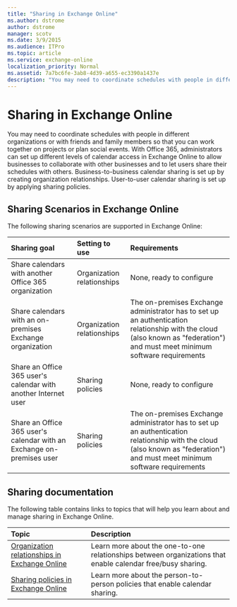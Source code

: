 ```yaml
---
title: "Sharing in Exchange Online"
ms.author: dstrome
author: dstrome
manager: scotv
ms.date: 3/9/2015
ms.audience: ITPro
ms.topic: article
ms.service: exchange-online
localization_priority: Normal
ms.assetid: 7a7bc6fe-3ab8-4d39-a655-ec3390a1437e
description: "You may need to coordinate schedules with people in different organizations or with friends and family members so that you can work together on projects or plan social events. With Office 365, administrators can set up different levels of calendar access in Exchange Online to allow businesses to collaborate with other businesses and to let users share their schedules with others. Business-to-business calendar sharing is set up by creating organization relationships. User-to-user calendar sharing is set up by applying sharing policies."
---
```


# Sharing in Exchange Online

You may need to coordinate schedules with people in different organizations or with friends and family members so that you can work together on projects or plan social events. With Office 365, administrators can set up different levels of calendar access in Exchange Online to allow businesses to collaborate with other businesses and to let users share their schedules with others. Business-to-business calendar sharing is set up by creating organization relationships. User-to-user calendar sharing is set up by applying sharing policies.
  
## Sharing Scenarios in Exchange Online

The following sharing scenarios are supported in Exchange Online:
  
|**Sharing goal**|**Setting to use**|**Requirements**|
|:-----|:-----|:-----|
|Share calendars with another Office 365 organization  <br/> |Organization relationships  <br/> |None, ready to configure  <br/> |
|Share calendars with an on-premises Exchange organization  <br/> |Organization relationships  <br/> |The on-premises Exchange administrator has to set up an authentication relationship with the cloud (also known as "federation") and must meet minimum software requirements  <br/> |
|Share an Office 365 user's calendar with another Internet user  <br/> |Sharing policies  <br/> |None, ready to configure  <br/> |
|Share an Office 365 user's calendar with an Exchange on-premises user  <br/> |Sharing policies  <br/> |The on-premises Exchange administrator has to set up an authentication relationship with the cloud (also known as "federation") and must meet minimum software requirements  <br/> |
   
## Sharing documentation
<a name="docs"> </a>

The following table contains links to topics that will help you learn about and manage sharing in Exchange Online.
  
|**Topic**|**Description**|
|:-----|:-----|
|[Organization relationships in Exchange Online](organization-relationships/organization-relationships.md) <br/> |Learn more about the one-to-one relationships between organizations that enable calendar free/busy sharing.  <br/> |
|[Sharing policies in Exchange Online](sharing-policies/sharing-policies.md) <br/> |Learn more about the person-to-person policies that enable calendar sharing.  <br/> |
   

